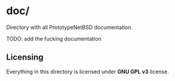 # doc/

Directory with all PrototypeNetBSD documentation.

TODO: add the fucking documentation

## Licensing

Everything in this directory is licensed under **GNU GPL v3** license.

